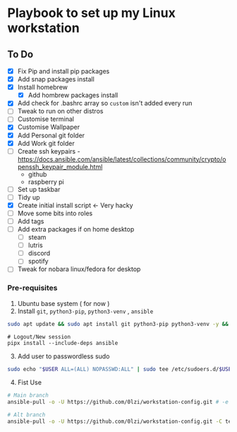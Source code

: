 # Playbook to set up my Linux workstation

## To Do
- [x] Fix Pip and install pip packages
- [x] Add snap packages install
- [x] Install homebrew 
    - [x] Add hombrew packages install 
- [x] Add check for .bashrc array so `custom` isn't added every run
- [ ] Tweak to run on other distros
- [ ] Customise terminal
- [x] Customise Wallpaper
- [x] Add Personal git folder
- [x] Add Work git folder
- [ ] Create ssh keypairs - https://docs.ansible.com/ansible/latest/collections/community/crypto/openssh_keypair_module.html
    - github
    - raspberry pi
- [ ] Set up taskbar
- [ ] Tidy up
- [x] Create initial install script <- Very hacky
- [ ] Move some bits into roles
- [ ] Add tags
- [ ] Add extra packages if on home desktop
    - [ ] steam
    - [ ] lutris
    - [ ] discord
    - [ ] spotify
- [ ] Tweak for nobara linux/fedora for desktop

### Pre-requisites
1. Ubuntu base system ( for now )
2. Install `git`, `python3-pip`, `python3-venv` , `ansible`

```bash
sudo apt update && sudo apt install git python3-pip python3-venv -y && python3 -m pip install --user pipx && python3 -m pipx ensurepath 
```
```
# Logout/New session
pipx install --include-deps ansible 
```
3. Add user to passwordless sudo

```bash
sudo echo "$USER ALL=(ALL) NOPASSWD:ALL" | sudo tee /etc/sudoers.d/$USER
```
4. Fist Use

```bash
# Main branch
ansible-pull -o -U https://github.com/0lzi/workstation-config.git # -e 'desktop=true' If wanting to run on PC and have steam and other bits
```

```bash
# Alt branch
ansible-pull -o -U https://github.com/0lzi/workstation-config.git -C test1

```
